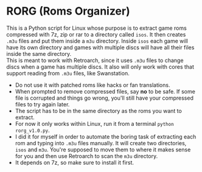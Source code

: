 # RORG (Roms Organizer)
This is a Python script for Linux whose purpose is to extract game roms compressed with 7z, zip or rar to a directory called ``isos``. It then creates ``.m3u`` files and put them inside a ``m3u`` directory. Inside ``isos`` each game will have its own directory and games with multiple discs will have all their files inside the same directory. <br>
This is meant to work with Retroarch, since it uses ``.m3u`` files to change discs when a game has multiple discs. It also will only work with cores that support reading from ``.m3u`` files, like Swanstation.
- Do not use it with patched roms like hacks or fan translations.
- When prompted to remove compressed files, say **no** to be safe. If some file is corrupted and things go wrong, you'll still have your compressed files to try again later.
- The script has to be in the same directory as the roms you want to extract.
- For now it only works within Linux, run it from a terminal ``python rorg_v1.0.py``.
- I did it for myself in order to automate the boring task of extracting each rom and typing into ``.m3u`` files manually. It will create two directories, ``isos`` and ``m3u``. You're supposed to move them to where it makes sense for you and then use Retroarch to scan the ``m3u`` directory.
- It depends on 7z, so make sure to install it first.
